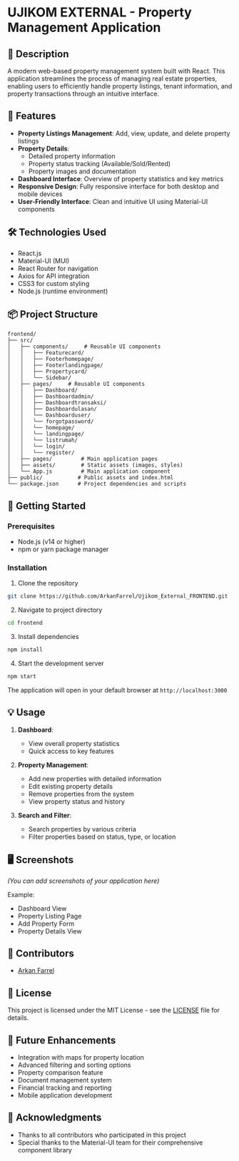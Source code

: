 # UJIKOM EXTERNAL - Property Management Application

## 📝 Description
A modern web-based property management system built with React. This application streamlines the process of managing real estate properties, enabling users to efficiently handle property listings, tenant information, and property transactions through an intuitive interface.

## 🏢 Features
- **Property Listings Management**: Add, view, update, and delete property listings
- **Property Details**: 
  - Detailed property information
  - Property status tracking (Available/Sold/Rented)
  - Property images and documentation
- **Dashboard Interface**: Overview of property statistics and key metrics
- **Responsive Design**: Fully responsive interface for both desktop and mobile devices
- **User-Friendly Interface**: Clean and intuitive UI using Material-UI components

## 🛠 Technologies Used
- React.js
- Material-UI (MUI)
- React Router for navigation
- Axios for API integration
- CSS3 for custom styling
- Node.js (runtime environment)

## 📦 Project Structure
```
frontend/
├── src/
│   ├── components/     # Reusable UI components
│   │   ├── Featurecard/
│   │   ├── Footerhomepage/
│   │   ├── Footerlandingpage/
│   │   ├── Propertycard/
│   │   └── Sidebar/
│   ├── pages/     # Reusable UI components
│   │   ├── Dashboard/
│   │   ├── Dashboardadmin/
│   │   ├── Dashboardtransaksi/
│   │   ├── Dashboardulasan/
│   │   └── Dashboarduser/
│   │   └── forgotpassword/
│   │   └── homepage/
│   │   └── landingpage/
│   │   └── listrumah/
│   │   └── login/
│   │   └── register/
│   ├── pages/         # Main application pages
│   ├── assets/        # Static assets (images, styles)
│   └── App.js         # Main application component
├── public/           # Public assets and index.html
└── package.json      # Project dependencies and scripts
```

## 🚦 Getting Started

### Prerequisites
- Node.js (v14 or higher)
- npm or yarn package manager

### Installation
1. Clone the repository
```bash
git clone https://github.com/ArkanFarrel/Ujikom_External_FRONTEND.git
```

2. Navigate to project directory
```bash
cd frontend
```

3. Install dependencies
```bash
npm install
```

4. Start the development server
```bash
npm start
```

The application will open in your default browser at `http://localhost:3000`

## 💡 Usage
1. **Dashboard**: 
   - View overall property statistics
   - Quick access to key features

2. **Property Management**:
   - Add new properties with detailed information
   - Edit existing property details
   - Remove properties from the system
   - View property status and history

3. **Search and Filter**:
   - Search properties by various criteria
   - Filter properties based on status, type, or location

## 🖥 Screenshots
*(You can add screenshots of your application here)*

Example:
- Dashboard View
- Property Listing Page
- Add Property Form
- Property Details View

## 👥 Contributors
- [Arkan Farrel](https://github.com/ArkanFarrel)

## 📄 License
This project is licensed under the MIT License - see the [LICENSE](LICENSE) file for details.

## 🎯 Future Enhancements
- Integration with maps for property location
- Advanced filtering and sorting options
- Property comparison feature
- Document management system
- Financial tracking and reporting
- Mobile application development

## 🤝 Acknowledgments
- Thanks to all contributors who participated in this project
- Special thanks to the Material-UI team for their comprehensive component library
